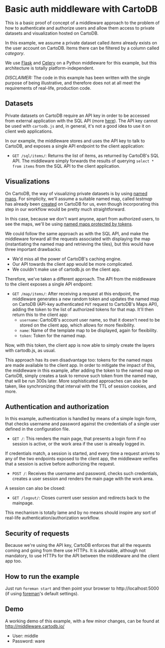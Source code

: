 # Basic auth middleware with CartoDB

This is a basic proof of concept of a middleware approach to the problem of how to authenticate and authorize users and allow them access to private datasets and visualization hosted on CartoDB.

In this example, we assume a private dataset called _items_ already exists on the user account on CartoDB. Items there can be filtered by a column called _category_.

We use [Flask](http://flask.pocoo.org/) and [Celery](http://www.celeryproject.org/) on a Python middleware for this example, but this architecture is totally platform-independent.

_DISCLAIMER:_ The code in this example has been written with the single purpose of being illustrative, and therefore does not at all meet the requirements of real-life, production code.

## Datasets

Private datasets on CartoDB require an API key in order to be accessed from external application with the SQL API (more [here](http://docs.cartodb.com/cartodb-platform/sql-api.html#authentication)). The API key cannot be used with `cartodb.js` and, in general, it's not a good idea to use it on client web applications. 

In our example, the middleware stores and uses the API key to talk to CartoDB, and exposes a single API endpoint to the client application:

* `GET /sql/items/`: Returns the list of items, as returned by CartoDB's SQL API. The middleware simply forwards the results of querying `select * from items` from the SQL API to the client application.

## Visualizations

On CartoDB, the way of visualizing private datasets is by using [named maps](http://docs.cartodb.com/cartodb-platform/maps-api.html#named-maps). For simplicity, we'll assume a suitable named map, called _testmap_ has already been [created](http://docs.cartodb.com/cartodb-platform/maps-api.html#create) on CartoDB for us, even though incorporating this step in our workflow would be pretty much straightforward.

In this case, because we don't want anyone, apart from authorized users, to see the maps, we'll be using [named maps protected by tokens](http://docs.cartodb.com/cartodb-platform/maps-api.html#named-maps-1).

We could follow the same approach as with the SQL API, and make the middleware forward all the requests associated with displaying the map (instantiating the named map and retrieving the tiles), but this would have three important drawbacks:

* We'd miss all the power of CartoDB's caching engine.
* Our API towards the client app would be more complicated.
* We couldn't make use of cartodb.js on the client app.

Therefore, we've taken a different approach. The API from the middleware to the client exposes a single API endpoint:

* `GET /map/items/`: After receiving a request at this endpoint, the middleware generates a new random token and updates the named map on CartoDB (API-key authenticated `PUT` request to CartoDB's Maps API), adding the token to the list of authorized tokens for that map. It'll then return this to the client app: 
  * `username`: CartoDB's account user name, so that it doesn't need to be stored on the client app, which allows for more flexibility.
  * `name`: Name of the template map to be displayed, again for flexibility.
  * `token`: Token for the named map.

Now, with this token, the client app is now able to simply create the layers with cartodb.js, as usual.

This approach has its own disadvantage too: tokens for the named maps are made available to the client app. In order to mitigate the impact of this, the middleware in this example, after adding the token to the named map on CartoDB, simply creates a task to remove such token from the named map, that will be run 300s later. More sophisticated approaches can also be taken, like synchronizing that interval with the TTL of session cookies, and more.

## Authentication and authorization

In this example, authentication is handled by means of a simple login form, that checks username and password against the credentials of a single user defined in the configuration file.

* `GET /`: This renders the main page, that presents a login form if no session is active, or the work area if the user is already logged in.

If credentials match, a session is started, and every time a request arrives to any of the two endpoints exposed to the client app, the middleware verifies that a session is active before authorizing the request.

* `POST /`: Receives the username and password, checks such credentials, creates a user session and renders the main page with the work area.

A session can also be closed:

* `GET /logout/`: Closes current user session and redirects back to the mainpage.

This mechanism is totally lame and by no means should inspire any sort of real-life authentication/authorization workflow.

## Security of requests

Because we're using the API key, CartoDB enforces that all the requests coming and going from there use HTTPs. It is advisable, although not mandatory, to use HTTPs for the API between the middleware and the client app too.

## How to run the example

Just run `foreman start` and then point your browser to http://localhost:5000 (if using [foreman](https://github.com/ddollar/foreman)'s default settings).

## Demo

A working demo of this example, with a few minor changes, can be found at http://middleware.cartodb.io/

* User: middle
* Password: ware
